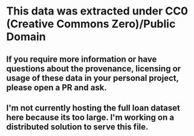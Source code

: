 # This data was extracted under CC0 (Creative Commons Zero)/Public Domain
## If you require more information or have questions about the provenance, licensing or usage of these data in your personal project, please open a PR and ask.

## I'm not currently hosting the full loan dataset here because its too large. I'm working on a distributed solution to serve this file.
